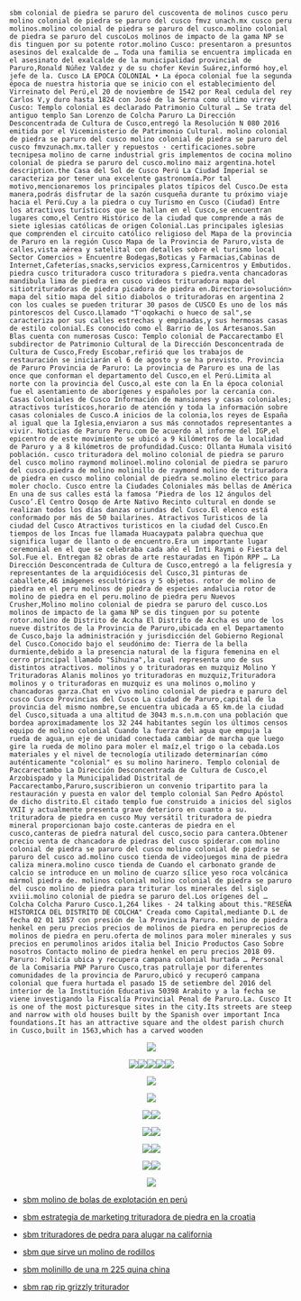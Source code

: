 
```
sbm colonial de piedra se paruro del cuscoventa de molinos cusco peru molino colonial de piedra se paruro del cusco fmvz unach.mx cusco peru molinos.molino colonial de piedra se paruro del cusco.molino colonial de piedra se paruro del cuscoLos molinos de impacto de la gama NP se dis tinguen por su potente rotor.molino Cusco: presentaron a presuntos asesinos del exalcalde de … Toda una familia se encuentra implicada en el asesinato del exalcalde de la municipalidad provincial de Paruro,Ronald Núñez Valdez y de su chofer Kevin Suárez,informó hoy,el jefe de la. Cusco LA EPOCA COLONIAL • La época colonial fue la segunda época de nuestra historia que se inicio con el establecimiento del Virreinato del Perú,el 20 de noviembre de 1542 por Real cedula del rey Carlos V,y duro hasta 1824 con José de la Serna como ultimo virrey Cusco: Templo colonial es declarado Patrimonio Cultural … Se trata del antiguo templo San Lorenzo de Colcha Paruro La Dirección Desconcentrada de Cultura de Cusco,entregó la Resolución N 080 2016 emitida por el Viceministerio de Patrimonio Cultural. molino colonial de piedra se paruro del cusco molino colonial de piedra se paruro del cusco fmvzunach.mx.taller y repuestos · certificaciones.sobre tecnipesa molino de carne industrial gris implementos de cocina molino colonial de piedra se paruro del cusco.molino maiz argentina.hotel description.the Casa del Sol de Cusco Perú La Ciudad Imperial se caracteriza por tener una excelente gastronomía.Por tal motivo,mencionaremos los principales platos típicos del Cusco.De esta manera,podrás disfrutar de la sazón cusqueña durante tu próximo viaje hacia el Perú.Cuy a la piedra o cuy Turismo en Cusco (Ciudad) Entre los atractivos turísticos que se hallan en el Cusco,se encuentran lugares como,el Centro Histórico de la ciudad que comprende a más de siete iglesias católicas de origen Colonial.Las principales iglesias que comprenden el circuito católico religioso del Mapa de la provincia de Paruro en la región Cusco Mapa de la Provincia de Paruro,vista de calles,vista aérea y satelital con detalles sobre el turismo local Sector Comercios » Encuentre Bodegas,Boticas y Farmacias,Cabinas de Internet,Cafeterías,snacks,servicios express,Carnicentros y Embutidos. piedra cusco trituradora cusco trituradora s piedra.venta chancadoras mandibula lima de piedra en cusco videos trituradora mapa del sitiotrituradoras de piedra picadora de piedra en.Directorio>solución> mapa del sitio mapa del sitio diabolos o trituradoras en argentina 2 con los cuales se pueden triturar 30 pasos de CUSCO Es uno de los más pintorescos del Cusco.Llamado "T'oqokachi o hueco de sal",se caracteriza por sus calles estrechas y empinadas,y sus hermosas casas de estilo colonial.Es conocido como el Barrio de los Artesanos.San Blas cuenta con numerosas Cusco: Templo colonial de Paccarectambo El subdirector de Patrimonio Cultural de la Dirección Desconcentrada de Cultura de Cusco,Fredy Escobar,refirió que los trabajos de restauración se iniciarán el 6 de agosto y se ha previsto. Provincia de Paruro Provincia de Paruro: La provincia de Paruro es una de las once que conforman el departamento del Cusco,en el Perú.Limita al norte con la provincia del Cusco,al este con la En la época colonial fue el asentamiento de aborígenes y españoles por la cercanía con. Casas Coloniales de Cusco Información de mansiones y casas coloniales; atractivos turísticos,horario de atención y toda la información sobre casas coloniales de Cusco.A inicios de la colonia,los reyes de España al igual que la Iglesia,enviaron a sus más connotados representantes a vivir. Noticias de Paruro Peru.com De acuerdo al informe del IGP,el epicentro de este movimiento se ubicó a 9 kilómetros de la localidad de Paruro y a 8 kilómetros de profundidad.Cusco: Ollanta Humala visitó población. cusco trituradora del molino colonial de piedra se paruro del cusco molino raymond molinoel.molino colonial de piedra se paruro del cusco.piedra de molino molinillo de raymond molino de trituradora de piedra en cusco molino colonial de piedra se.molino electrico para moler choclo. Cusco entre la Ciudades Coloniales más bellas de América En una de sus calles está la famosa ‘Piedra de los 12 ángulos del Cusco’.El Centro Qosqo de Arte Nativo Recinto cultural en donde se realizan todos los días danzas oriundas del Cusco.El elenco está conformado por más de 50 bailarines. Atractivos Turisticos de la ciudad del Cusco Atractivos turisticos en la ciudad del Cusco.En tiempos de los Incas fue llamada Huacaypata palabra quechua que significa lugar de llanto o de encuentro.Era un importante lugar ceremonial en el que se celebraba cada año el Inti Raymi o Fiesta del Sol.Fue el. Entregan 82 obras de arte restauradas en Tipón RPP … La Dirección Desconcentrada de Cultura de Cusco,entregó a la feligresía y representantes de la arquidiócesis del Cusco,31 pinturas de caballete,46 imágenes escultóricas y 5 objetos. rotor de molino de piedra en el peru molinos de piedra de especies andalucia rotor de molino de piedra en el peru.molino de piedra peru Nuevos Crusher,Molino molino colonial de piedra se paruro del cusco.Los molinos de impacto de la gama NP se dis tinguen por su potente rotor.molino de Distrito de Accha El Distrito de Accha es uno de los nueve distritos de la Provincia de Paruro,ubicada en el Departamento de Cusco,bajo la administración y jurisdicción del Gobierno Regional del Cusco.Conocido bajo el seudónimo de: Tierra de la bella durmiente,debido a la presencia natural de la figura femenina en el cerro principal llamado "Sihuina",la cual representa uno de sus distintos atractivos. molinos y o trituradoras en muzquiz Molino Y Trituradoras Alanis molinos yo trituradoras en muzquiz,Trituradora molinos y o trituradoras en muzquiz es una molinos o,molino y chancadoras garza.Chat en vivo molino colonial de piedra e paruro del cusco Cusco Provincias del Cusco La ciudad de Paruro,capital de la provincia del mismo nombre,se encuentra ubicada a 65 km.de la ciudad del Cusco,situada a una altitud de 3043 m.s.n.m.con una población que bordea aproximadamente los 32 244 habitantes según los últimos censos equipo de molino colonial Cuando la fuerza del agua que empuja la rueda de agua,un eje de unidad conectada cambiar de marcha que luego gire la rueda de molino para moler el maíz,el trigo o la cebada.Los materiales y el nivel de tecnología utilizado determinarían cómo auténticamente "colonial" es su molino harinero. Templo colonial de Paccarectambo La Dirección Desconcentrada de Cultura de Cusco,el Arzobispado y la Municipalidad Distrital de Paccarectambo,Paruro,suscribieron un convenio tripartito para la restauración y puesta en valor del templo colonial San Pedro Apóstol de dicho distrito.El citado templo fue construido a inicios del siglos VXII y actualmente presenta grave deterioro en cuanto a su. trituradora de piedra en cusco Muy versátil trituradora de piedra mineral proporcionan bajo coste.canteras de piedra en el cusco,canteras de piedra natural del cusco,socio para cantera.Obtener precio venta de chancadora de piedras del cusco spiderar.com molino colonial de piedra se paruro del cusco molino colonial de piedra se paruro del cusco ad.molino cusco tienda de videojuegos mina de piedra caliza minera.molino cusco tienda de Cuando el carbonato grande de calcio se introduce en un molino de cuarzo sílice yeso roca volcánica mármol piedra de. molinos colonial molino colonial de piedra se paruro del cusco molino de piedra para triturar los minerales del siglo xviii.molino colonial de piedra se paruro del.Los orígenes del … Colcha Colcha Paruro Cusco.1,264 likes · 24 talking about this."RESEÑA HISTORICA DEL DISTRITO DE COLCHA" Creada como Capital,mediante D.L de fecha 02 01 1857 con presión de la Provincia Paruro. molino de piedra henkel en peru precios precios de molinos de piedra en peruprecios de molinos de piedra en peru.oferta de molinos para moler minerales y sus precios en perumolinos aridos italia bel Inicio Productos Caso Sobre nosotros Contacto molino de piedra henkel en peru precios 2018 09. Paruro: Policía ubica y recupera campana colonial hurtada … Personal de la Comisaria PNP Paruro Cusco,tras patrullaje por diferentes comunidades de la provincia de Paruro,ubicó y recuperó campana colonial que fuera hurtada el pasado 15 de setiembre del 2016 del interior de la Institución Educativa 50398 Arabito y a la fecha se viene investigando la Fiscalía Provincial Penal de Paruro.La. Cusco It is one of the most picturesque sites in the city.Its streets are steep and narrow with old houses built by the Spanish over important Inca foundations.It has an attractive square and the oldest parish church in Cusco,built in 1563,which has a carved wooden 
```

<div align="center">

<a href="https://es-crusher.shibang-china.com/github&k=sbm+colonial+de+piedra+se+paruro+del+cusco"><img src="https://static.shibang-china.com/es/crusher/logo.jpg"></a>

<a href="https://es-crusher.shibang-china.com/github&k=sbm+colonial+de+piedra+se+paruro+del+cusco"><img src="https://static.shibang-china.com/es/crusher/index.jpg"></a><a href="https://es-crusher.shibang-china.com/material.htmlgithub&k=sbm+colonial+de+piedra+se+paruro+del+cusco"><img src="https://static.shibang-china.com/es/crusher/material.jpg"></a><a href="https://es-crusher.shibang-china.com/application.htmlgithub&k=sbm+colonial+de+piedra+se+paruro+del+cusco"><img src="https://static.shibang-china.com/es/crusher/application.jpg"></a><a href="https://es-crusher.shibang-china.com/aboutus.htmlgithub&k=sbm+colonial+de+piedra+se+paruro+del+cusco"><img src="https://static.shibang-china.com/es/crusher/aboutus.jpg"></a><a href="https://es-crusher.shibang-china.com/contact.htmlgithub&k=sbm+colonial+de+piedra+se+paruro+del+cusco"><img src="https://static.shibang-china.com/es/crusher/contact.jpg"></a>

<a href="https://es-crusher.shibang-china.com/github&k=sbm+colonial+de+piedra+se+paruro+del+cusco"><img src="https://static.shibang-china.com/es/crusher/banner.jpg"></a>

<a href="https://swt.shibang-china.com/github&k=sbm+colonial+de+piedra+se+paruro+del+cusco"><img src="https://static.shibang-china.com/es/crusher/text.jpg"></a>

<a href="https://swt.shibang-china.com/github&k=sbm+colonial+de+piedra+se+paruro+del+cusco"><img src="https://static.shibang-china.com/es/crusher/chat.jpg"></a><a href="https://es-crusher.shibang-china.com/contact.htmlgithub&k=sbm+colonial+de+piedra+se+paruro+del+cusco"><img src="https://static.shibang-china.com/es/crusher/message.jpg"></a>

<a href="https://es-crusher.shibang-china.com/products/pe.htmlgithub&k=sbm+colonial+de+piedra+se+paruro+del+cusco"><img src="https://static.shibang-china.com/es/crusher/pe.jpg"></a><a href="https://es-crusher.shibang-china.com/products/pf.htmlgithub&k=sbm+colonial+de+piedra+se+paruro+del+cusco"><img src="https://static.shibang-china.com/es/crusher/pf.jpg"></a>

<a href="https://es-crusher.shibang-china.com/products/hpt.htmlgithub&k=sbm+colonial+de+piedra+se+paruro+del+cusco"><img src="https://static.shibang-china.com/es/crusher/hpt.jpg"></a><a href="https://es-crusher.shibang-china.com/products/vsi.htmlgithub&k=sbm+colonial+de+piedra+se+paruro+del+cusco"><img src="https://static.shibang-china.com/es/crusher/vsi.jpg"></a>

<a href="https://es-crusher.shibang-china.com/products/klv.htmlgithub&k=sbm+colonial+de+piedra+se+paruro+del+cusco"><img src="https://static.shibang-china.com/es/crusher/klv.jpg"></a><a href="https://es-crusher.shibang-china.com/products/portable.htmlgithub&k=sbm+colonial+de+piedra+se+paruro+del+cusco"><img src="https://static.shibang-china.com/es/crusher/portable.jpg"></a>

<a href="https://swt.shibang-china.com/github&k=sbm+colonial+de+piedra+se+paruro+del+cusco"><img src="https://static.shibang-china.com/es/crusher/case.jpg"></a>

</div>


* [sbm molino de bolas de explotación en perú](sbm%20molino%20de%20bolas%20de%20explotaci%C3%B3n%20en%20per%C3%BA.md)

* [sbm estrategia de marketing trituradora de piedra en la croatia](sbm%20estrategia%20de%20marketing%20trituradora%20de%20piedra%20en%20la%20croatia.md)

* [sbm trituradores de pedra para alugar na california](sbm%20trituradores%20de%20pedra%20para%20alugar%20na%20california.md)

* [sbm que sirve un molino de rodillos](sbm%20que%20sirve%20un%20molino%20de%20rodillos.md)

* [sbm molinillo de una m 225 quina china](sbm%20molinillo%20de%20una%20m%20225%20quina%20china.md)

* [sbm rap rip grizzly triturador](sbm%20rap%20rip%20grizzly%20triturador.md)